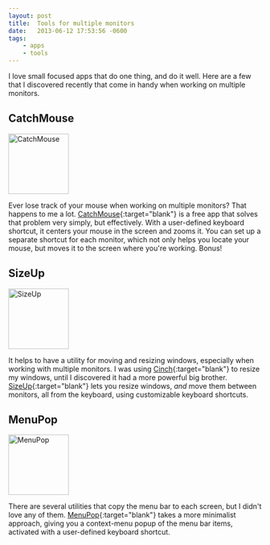 ```yaml
---
layout: post
title:  Tools for multiple monitors
date:   2013-06-12 17:53:56 -0600
tags:
    - apps
    - tools
---
```


I love small focused apps that do one thing, and do it well. Here are a few that I discovered recently that come in handy when working on multiple monitors.

## CatchMouse

<a href="http://ftnew.com/catchmouse.html" target="_blank"><img class="      alignleft" title="CatchMouse" alt="CatchMouse" src="http://a5.mzstatic.com/us/r1000/087/Purple/v4/31/87/e8/3187e836-3305-5b22-8631-83f608442d10/icon.175x175-75.png" width="120" height="auto" /></a>

Ever lose track of your mouse when working on multiple monitors? That happens to me a lot. [CatchMouse](http://ftnew.com/catchmouse.html){:target="blank"} is a free app that solves that problem very simply, but effectively. With a user-defined keyboard shortcut, it centers your mouse in the screen and zooms it. You can set up a separate shortcut for each monitor, which not only helps you locate your mouse, but moves it to the screen where you're working. Bonus!

## SizeUp

<a href="http://www.irradiatedsoftware.com/sizeup/" target="_blank"><img class="   alignleft" title="SizeUp" alt="SizeUp" src="http://www.irradiatedsoftware.com/images/app-sizeup.png" width="120" height="auto" /></a>

It helps to have a utility for moving and resizing windows, especially when working with multiple monitors. I was using [Cinch](http://www.irradiatedsoftware.com/cinch/){:target="blank"} to resize my windows, until I discovered it had a more powerful big brother. [SizeUp](http://www.irradiatedsoftware.com/sizeup/){:target="blank"} lets you resize windows, *and* move them between monitors, all from the keyboard, using customizable keyboard shortcuts.

## MenuPop

<a href="http://www.binarybakery.com/product.php?app=menupop" target="_blank"><img class="alignleft" title="MenuPop" alt="MenuPop" src="http://www.binarybakery.com/images/mp-main.png" width="120" height="auto" /></a>

There are several utilities that copy the menu bar to each screen, but I didn't love any of them. [MenuPop](http://www.binarybakery.com/product.php?app=menupop){:target="blank"} takes a more minimalist approach, giving you a context-menu popup of the menu bar items, activated with a user-defined keyboard shortcut.
